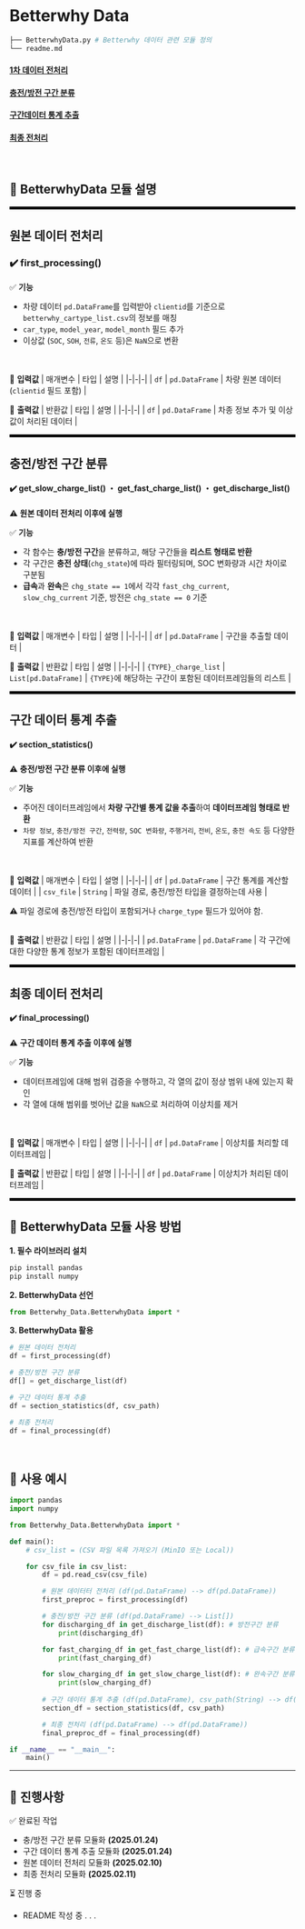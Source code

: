# Betterwhy Data
```bash
├── BetterwhyData.py # Betterwhy 데이터 관련 모듈 정의
└── readme.md
```
#### [**1차 데이터 전처리**](#first_processing)
#### [**충전/방전 구간 분류**](#classify_charging)
#### [**구간데이터 통계 추출**](#section_statistics)
#### [**최종 전처리**](#final_processing)
<br>

## 📌 BetterwhyData 모듈 설명
<a id="first_processing"></a>
<hr style="border: 2px solid black;">

## **원본 데이터 전처리**
### ✔️ **first_processing()**

 ✅ **기능**
- 차량 데이터 `pd.DataFrame`를 입력받아 `clientid`를 기준으로 `betterwhy_cartype_list.csv`의 정보를 매칭  
- `car_type`, `model_year`, `model_month` 필드 추가  
- 이상값 (`SOC`, `SOH`, `전류`, `온도` 등)은 `NaN`으로 변환
<br><br><br>  

🔹 **입력값**
| 매개변수 | 타입 | 설명 |
|-|-|-|
| `df` | `pd.DataFrame` | 차량 원본 데이터 (`clientid` 필드 포함) |
<br>

🔹 **출력값**
| 반환값 | 타입 | 설명 |
|-|-|-|
| `df` | `pd.DataFrame` | 차종 정보 추가 및 이상값이 처리된 데이터 |
<br>

<hr style="border: 2px solid black;">

<a id="classify_charging"></a>

## **충전/방전 구간 분류**
#### **✔️ get_slow_charge_list() ・ get_fast_charge_list() ・ get_discharge_list()**

⚠️ **원본 데이터 전처리 이후에 실행**

✅ **기능**
- 각 함수는 **충/방전 구간**을 분류하고, 해당 구간들을 **리스트 형태로 반환**
- 각 구간은 **충전 상태**(`chg_state`)에 따라 필터링되며, SOC 변화량과 시간 차이로 구분됨
- **급속**과 **완속**은 `chg_state == 1`에서 각각 `fast_chg_current`, `slow_chg_current` 기준, 방전은 `chg_state == 0` 기준
<br><br><br> 

🔹 **입력값**
| 매개변수 | 타입 | 설명 |
|-|-|-|
| `df` | `pd.DataFrame` | 구간을 추출할 데이터 |
<br>

🔹 **출력값**
| 반환값 | 타입 | 설명 |
|-|-|-|
| `{TYPE}_charge_list` | `List[pd.DataFrame]` | `{TYPE}`에 해당하는 구간이 포함된 데이터프레임들의 리스트 |
<br> 

<hr style="border: 2px solid black;">

<a id="section_statistics"></a>

## **구간 데이터 통계 추출**
#### ✔️ **section_statistics()**
⚠️ **충전/방전 구간 분류 이후에 실행**

✅ **기능**
- 주어진 데이터프레임에서 **차량 구간별 통계 값을 추출**하여 **데이터프레임 형태로 반환**
- `차량 정보`, `충전/방전 구간`, `전력량`, `SOC 변화량`, `주행거리`, `전비`, `온도`, `충전 속도` 등 다양한 지표를 계산하여 반환
<br><br><br> 

🔹 **입력값**
| 매개변수 | 타입 | 설명 |
|-|-|-|
| `df` | `pd.DataFrame` | 구간 통계를 계산할 데이터 |
| `csv_file` | `String` | 파일 경로, 충전/방전 타입을 결정하는데 사용 |

⚠️ 파일 경로에 충전/방전 타입이 포함되거나 `charge_type` 필드가 있어야 함.
<br><br>

🔹 **출력값**
| 반환값 | 타입 | 설명 |
|-|-|-|
| `pd.DataFrame` | `pd.DataFrame` | 각 구간에 대한 다양한 통계 정보가 포함된 데이터프레임 |
<br> 

<hr style="border: 2px solid black;">

<a id="final_processing"></a>

## **최종 데이터 전처리**
#### ✔️ **final_processing()** 
⚠️ **구간 데이터 통계 추출 이후에 실행**

✅ **기능**
- 데이터프레임에 대해 범위 검증을 수행하고, 각 열의 값이 정상 범위 내에 있는지 확인
- 각 열에 대해 범위를 벗어난 값을 `NaN`으로 처리하여 이상치를 제거
<br><br><br> 

🔹 **입력값**
| 매개변수 | 타입 | 설명 |
|-|-|-|
| `df` | `pd.DataFrame` | 이상치를 처리할 데이터프레임 |
<br>

🔹 **출력값**
| 반환값 | 타입 | 설명 |
|-|-|-|
| `df` | `pd.DataFrame` | 이상치가 처리된 데이터프레임 |
<br>

<hr style="border: 2px solid black;">

## 📌 BetterwhyData 모듈 사용 방법
**1. 필수 라이브러리 설치**
```python
pip install pandas
pip install numpy
```
**2. BetterwhyData 선언**
```python
from Betterwhy_Data.BetterwhyData import *
```
**3. BetterwhyData 활용**
```python
# 원본 데이터 전처리
df = first_processing(df)

# 충전/방전 구간 분류 
df[] = get_discharge_list(df)

# 구간 데이터 통계 추출
df = section_statistics(df, csv_path)

# 최종 전처리
df = final_processing(df)
```
<br>

## 📌 사용 예시
```python
import pandas
import numpy 

from Betterwhy_Data.BetterwhyData import *

def main():
    # csv_list = (CSV 파일 목록 가져오기 (MinIO 또는 Local))

    for csv_file in csv_list:
        df = pd.read_csv(csv_file)

        # 원본 데이터터 전처리 (df(pd.DataFrame) --> df(pd.DataFrame))
        first_preproc = first_processing(df)

        # 충전/방전 구간 분류 (df(pd.DataFrame) --> List[])
        for discharging_df in get_discharge_list(df): # 방전구간 분류 
            print(discharging_df)

        for fast_charging_df in get_fast_charge_list(df): # 급속구간 분류
            print(fast_charging_df)

        for slow_charging_df in get_slow_charge_list(df): # 완속구간 분류
            print(slow_charging_df)
        
        # 구간 데이터 통계 추출 (df(pd.DataFrame), csv_path(String) --> df(pd.DataFrame))
        section_df = section_statistics(df, csv_path)

        # 최종 전처리 (df(pd.DataFrame) --> df(pd.DataFrame))
        final_preproc_df = final_processing(df)

if __name__ == "__main__":
    main()
```
---
## 📝 진행사항
✅ 완료된 작업
-  충/방전 구간 분류 모듈화 **(2025.01.24)**
-  구간 데이터 통계 추출 모듈화 **(2025.01.24)**
-  원본 데이터 전처리 모듈화 **(2025.02.10)**
-  최종 전처리 모듈화 **(2025.02.11)**
  
⏳ 진행 중
- README 작성 중 . . .
